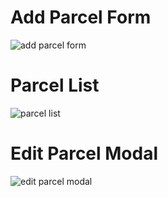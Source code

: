 # Add Parcel Form

![add parcel form](https://user-images.githubusercontent.com/86850787/180060098-ceea37a5-5fc3-4b73-9039-0ad5f087cf2b.png)

# Parcel List

![parcel list](https://user-images.githubusercontent.com/86850787/180060171-8834e540-89aa-4d6c-b315-96aa3462c2a8.png)


# Edit Parcel Modal

![edit parcel modal](https://user-images.githubusercontent.com/86850787/180060206-ace1d41e-ed52-4cf1-8044-38fe75d94f89.png)



